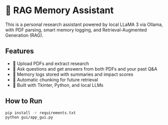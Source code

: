 # 🧠 RAG Memory Assistant

This is a personal research assistant powered by local LLaMA 3 via Ollama, with PDF parsing, smart memory logging, and Retrieval-Augmented Generation (RAG).

## Features
- 📁 Upload PDFs and extract research
- 🧠 Ask questions and get answers from both PDFs and your past Q&A
- 💾 Memory logs stored with summaries and impact scores
- 🧩 Automatic chunking for future retrieval
- 💬 Built with Tkinter, Python, and local LLMs

## How to Run
```bash
pip install -r requirements.txt
python gui/app_gui.py
